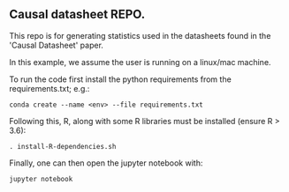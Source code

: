 ## Causal datasheet REPO. 

This repo is for generating statistics used in the datasheets found in the 'Causal Datasheet' paper.

In this example, we assume the user is running on a linux/mac machine. 

To run the code first install the python requirements from the requirements.txt; e.g.:

`conda create --name <env> --file requirements.txt`

Following this, R, along with some R libraries must be installed (ensure R > 3.6):

`. install-R-dependencies.sh`

Finally, one can then open the jupyter notebook with:

`jupyter notebook`
